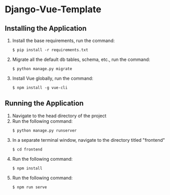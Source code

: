 # Django-Vue-Template

## Installing the Application
1. Install the base requirements, run the command:
   ```commandline
   $ pip install -r requirements.txt
   ```
2. Migrate all the default db tables, schema, etc., run the command:
   ```commandline
   $ python manage.py migrate
   ```
3. Install Vue globally, run the command:
   ```commandline
   $ npm install -g vue-cli
   ```
   
## Running the Application
1. Navigate to the head directory of the project
2. Run the following command:
    ```
    $ python manage.py runserver
    ```
3. In a separate terminal window, navigate to the directory titled "frontend"
    ```commandline
    $ cd frontend
    ```
4. Run the following command:
    ```commandline
    $ npm install
    ```
 5. Run the following command:
    ```commandline
    $ npm run serve
    ```

